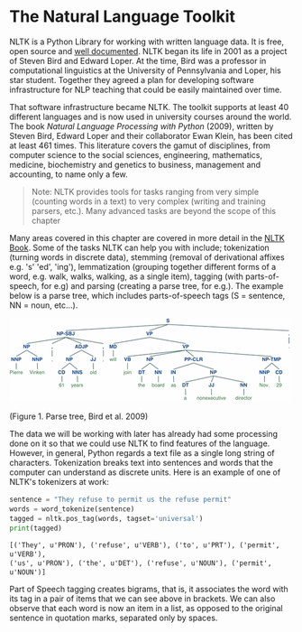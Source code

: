 # The Natural Language Toolkit
NLTK is a Python Library for working with written language data. It is free, open source and [well documented](http://www.nltk.org/). 
NLTK began its life in 2001 as a project of Steven Bird and Edward Loper. At the time, Bird was a professor in computational linguistics at the University of Pennsylvania and Loper, his star student. Together they agreed a plan for developing software infrastructure for NLP teaching that could be easily maintained over time. 

That software infrastructure became NLTK. The toolkit supports at least 40 different languages and is now used in university courses around the world. The book *Natural Language Processing with Python* (2009), written by Steven Bird, Edward Loper and their collaborator Ewan Klein, has been cited at least 461 times. This literature covers the gamut of disciplines, from computer science to the social sciences, engineering, mathematics, medicine, biochemistry and genetics to business, management and accounting, to name only a few. 

> Note: NLTK provides tools for tasks ranging from very simple (counting words in a text) to very complex (writing and training parsers, etc.). Many advanced tasks are beyond the scope of this chapter

Many areas covered in this chapter are covered in more detail in the [NLTK Book](http://www.nltk.org/book/). Some of the tasks NLTK can help you with include; tokenization (turning words in discrete data), stemming (removal of derivational affixes e.g. 's' 'ed', 'ing'), lemmatization (grouping together different forms of a word, e.g. walk, walks, walking, as a single item), tagging (with parts-of-speech, for e.g) and parsing (creating a parse tree, for e.g.). The example below is a parse tree, which includes parts-of-speech tags (S = sentence, NN = noun, etc...).

![](images/tree.gif)

(Figure 1. Parse tree, Bird et al. 2009)

The data we will be working with later has already had some processing done on it so that we could use NLTK to find features of the language. However, in general, Python regards a text file as a single long string of characters. Tokenization breaks text into sentences and words that the computer can understand as discrete units. Here is an example of one of NLTK's tokenizers at work:

```python
sentence = "They refuse to permit us the refuse permit"
words = word_tokenize(sentence)
tagged = nltk.pos_tag(words, tagset='universal')
print(tagged)
```

    [('They', u'PRON'), ('refuse', u'VERB'), ('to', u'PRT'), ('permit', u'VERB'),
    ('us', u'PRON'), ('the', u'DET'), ('refuse', u'NOUN'), ('permit', u'NOUN')]


Part of Speech tagging creates bigrams, that is, it associates the word with its tag in a pair of items that we can see above in brackets. We can also observe that each word is now an item in a list, as opposed to the original sentence in quotation marks, separated only by spaces. 